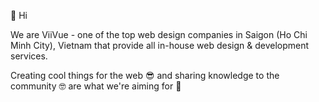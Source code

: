 👋 Hi

We are ViiVue - one of the top web design companies in Saigon (Ho Chi Minh City), Vietnam that provide all in-house web design & development services.

Creating cool things for the web 😎 and sharing knowledge to the community 🤓 are what we're aiming for 🚀

